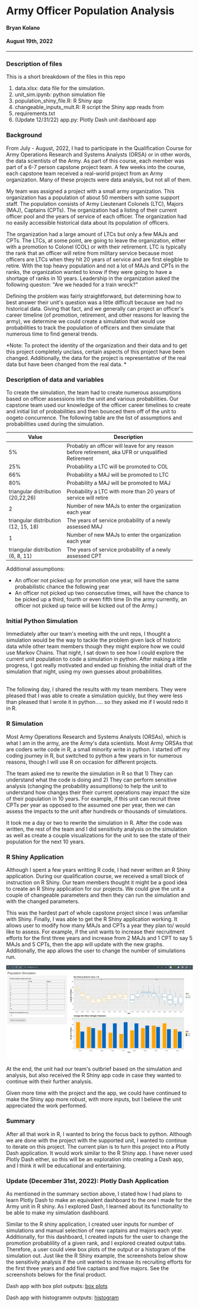 # Army Officer Population Analysis
#### Bryan Kolano
#### August 19th, 2022
---

### Description of files
This is a short breakdown of the files in this repo

1. data.xlsx: data file for the simulation.
2. unit_sim.ipynb: python simulation file
3. population_shiny_file.R: R Shiny app
4. changeable_inputs_mult.R: R script the Shiny app reads from 
5. requirements.txt
6. (Update 12/31/22) app.py: Plotly Dash unit dashboard app

### Background

From July - August, 2022, I had to participate in the Qualification Course for Army Operations Research and Systems Analysts (ORSA) or in other words, the data scientists of the Army.  As part of this course, each member was part of a 6-7 person capstone project team.  A few weeks into the course, each capstone team received a real-world project from an Army organization.  Many of these projects were data analysis, but not all of them.  <br>

My team was assigned a project with a small army organization.  This organization has a population of about 50 members with some support staff.  The population consists of Army Lieutenant Colonels (LTC), Majors (MAJ), Captains (CPTs).  The organization had a listing of their current officer pool and the years of service of each officer.  The organization had no easily accessible historical data about its population of officers.  <br>

The organization had a large amount of LTCs but only a few MAJs and CPTs.  The LTCs, at some point, are going to leave the organization, either with a promotion to Colonel  (COL) or with their retirement.  LTC is typically the rank that an officer will retire from military service because most officers are LTCs when they hit 20 years of service and are first elegible to retire.  With the top heavy population and not a lot of MAJs and CPTs in the ranks, the organization wanted to know if they were going to have a shortage of ranks in 10 years.  Leadership in the organization asked the following queston: "Are we headed for a train wreck?"  <br>

Defining the problem was fairly straightforward, but determining how to best answer their unit's question was a little difficult because we had no historical data.  Giving that fact, and we generally can project an officer's career timeline (of promotion, retirement, and other reasons for leaving the army), we determine we could create a simulation that would use probabilities to track the population of officers and then simulate that numerous time to find general trends.

*Note: To protect the identity of the organization and their data and to get this project completely unclass, certain aspects of this project have been changed.  Additionally, the data for the project is representative of the real data but have been changed from the real data. *   

### Description of data and variables
To create the simulation, the team had to create numerous assumptions based on officer assessions into the unit and various probabilities.  Our capstone team used our knowledge of the officer career timelines to create and initial list of probabilities and then bounced them off of the unit to oogeto concurrence.  The following table are the list of assumptions and probabilities used during the simulation.

| Value | Description |
| ----------- | ----------- |
| 5% | Probably an officer will leave for any reason before retirement, aka UFR or unqualified Retirement |
| 25% | Probability a LTC will be promoted to COL |
|66% | Probability a MAJ will be promoted to LTC|
|80% | Probability a MAJ will be promoted to MAJ|
| triangular distribution (20,22,26)|Probability a LTC with more than 20 years of service will retire|
| 2 | Number of new MAJs to enter the organization each year
|triangular distribution (12, 15, 18)| The years of service probability of a newly assessed MAJ|
| 1 | Number of new MAJs to enter the organization each year|
|triangular distribution (6, 8, 11)| The years of service probability of a newly assessed CPT|

Additional assumptions:
- An officer not picked up for promotion one year, will have the same probabilistic chance the following year
- An officer not picked up two consecutive times, will have the chance to be picked up a third, fourth or even fifth time (In the army currently, an officer not picked up twice will be kicked out of the Army.)


### Initial Python Simulation

Immediately after our team's meeting with the unit reps, I thought a simulation would be the way to tackle the problem given lack of historic data while other team members though they might explore how we could use Markov Chains.  That night, I sat down to see how I could explore the current unit population to code a simulation in python.  After making a little progress, I got really motivated and ended up finishing the initial draft of the simulation that night, using my own guesses about probabilities.  
<br>

The following day, I shared the results with my team members.  They were pleased that I was able to create a simulation quickly, but they were less than pleased that I wrote it in python..... so they asked me if I would redo it in R.

### R Simulation
Most Army Operations Research and Systems Analysts (ORSAs), which is what I am in the army, are the Army's data scientists.  Most Army ORSAs that are coders write code in R, a small minority write in python.  I started off my coding journey in R, but switched to python a few years in for numerous reasons, though I will use R on occasion for different projects.  <br>

The team asked me to rewrite the simulation in R so that 1) They can understand what the code is doing and 2) They can perform sensitive analysis (changing the probability assumptions) to help the unit to understand how changes their their current operations may impact the size of their population in 10 years.  For example, if this unit can recruit three CPTs per year as opposed to the assumed one per year, then we can assess the impacts to the unit after hundreds or thousands of simulations.  <br>

It took me a day or two to rewrite the simulation in R.  After the code was written, the rest of the team and I did sensitivity analysis on the simulation as well as create a couple visualizations for the unit to see the state of their population for the next 10 years.  

### R Shiny Application
Although I spent a few years writting R code, I had never written an R Shiny application.  During our qualification course, we received a small block of instruction on R Shiny.  Our team members thought it might be a good idea to create an R Shiny application for our projects.  We could give the unit a couple of changeable parameters and then they can run the simulation and with the changed parameters.

This was the hardest part of whole capstone project since I was unfamiliar with Shiny.  Finally, I was able to get the R Shiny application working. It allows user to modify how many MAJs and CPTs a year they plan to/ would like to assess.  For example, if the unit wants to increase their recruitment efforts for the first three years and increase from 2 MAJs and 1 CPT to say 5 MAJs and 5 CPTs, then the app will update with the new graphs.  Additionally, the app allows the user to change the number of simulations run.  

![Shiny Screengrab](https://github.com/bryankolano/unit_sim/blob/master/shiny_grab.JPG)

At the end, the unit had our team's outbrief based on the simulation and analysis, but also received the R Shiny app code in case they wanted to continue with their further analysis.  

Given more time with the project and the app, we could have continued to make the Shiny app more robust, with more inputs, but I believe the unit appreciated the work performed.


### Summary

After all that work in R, I wanted to bring the focus back to python.  Although we are done with the project with the supported unit, I wanted to continue to iterate on this project.  The current plan is to turn this project into a Plotly Dash application.  It would work similar to the R Shiny app.  I have never used Plotly Dash either, so this will be an exploration into creating a Dash app, and I think it will be educational and entertaining.


### Update (December 31st, 2022): Plotly Dash Application
As mentioned in the summary section above, I stated how I had plans to learn Plotly Dash to make an equivalent dashboard to the one I made for the Army unit in R shiny.  As I explored Dash, I learned about its functionality to be able to make my simulation dashboard.  <br>

Similar to the R shiny application, I created user inputs for number of simulations and manual selection of new captains and majors each year.  Additionally, for this dashboard, I created inputs for the user to change the promotion probablility of a given rank, and I explored created output tabs.  Therefore, a user could view box plots of the output or a histogram of the simulation out.  Just like the R Shiny example, the screenshots below show the sensitivity analysis if the unit wanted to increase its recruiting efforts for the first three years and add five captains and five majors. See the screenshots belows for the final product.

Dash app with box plot outputs:
[box plots](https://github.com/bryankolano/unit_sim/blob/master/dash_box.jpg)


Dash app with histogramm outputs:
[histogram](https://github.com/bryankolano/unit_sim/blob/master/dash_column.jpg)